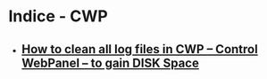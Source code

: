 # Indice - CWP
- ## [How to clean all log files in CWP – Control WebPanel – to gain DISK Space](clean-log.md)